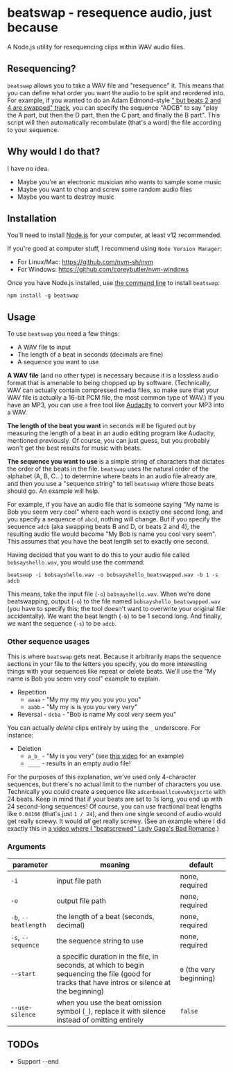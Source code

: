 # beatswap - resequence audio, just because

A Node.js utility for resequencing clips within WAV audio files.

## Resequencing?

`beatswap` allows you to take a WAV file and "resequence" it. This means that you can define what order you want the audio to be split and reordered into. For example, if you wanted to do an Adam Edmond-style ["<song> but beats 2 and 4 are swapped" track](https://www.youtube.com/watch?v=dSvvlu5zTDQ), you can specify the sequence "ADCB" to say "play the A part, but then the D part, then the C part, and finally the B part". This script will then automatically recombulate (that's a word) the file according to your sequence.

## Why would I do that?

I have no idea.

- Maybe you're an electronic musician who wants to sample some music
- Maybe you want to chop and screw some random audio files
- Maybe you want to destroy music

## Installation

You'll need to install [Node.js](https://nodejs.org/en/) for your computer, at least v12 recommended.

If you're good at computer stuff, I recommend using `Node Version Manager`:
- For Linux/Mac: https://github.com/nvm-sh/nvm
- For Windows: https://github.com/coreybutler/nvm-windows

Once you have Node.js installed, use [the command line](https://lifehacker.com/a-command-line-primer-for-beginners-5633909) to install `beatswap`:

`npm install -g beatswap`

## Usage

To use `beatswap` you need a few things:

- A WAV file to input
- The length of a beat in seconds (decimals are fine)
- A sequence you want to use

**A WAV file** (and no other type) is necessary because it is a lossless audio format that is amenable to being chopped up by software. (Technically, WAV can actually contain compressed media files, so make sure that your WAV file is actually a 16-bit PCM file, the most common type of WAV.) If you have an MP3, you can use a free tool like [Audacity](https://www.audacityteam.org/) to convert your MP3 into a WAV.

**The length of the beat you want** in seconds will be figured out by measuring the length of a beat in an audio editing program like Audacity, mentioned previously. Of course, you can just guess, but you probably won't get the best results for music with beats.

**The sequence you want to use** is a simple string of characters that dictates the order of the beats in the file. `beatswap` uses the natural order of the alphabet (A, B, C...) to determine where beats in an audio file already are, and then you use a "sequence string" to tell `beatswap` where those beats should go. An example will help.

For example, if you have an audio file that is someone saying "My name is Bob you seem very cool" where each word is exactly one second long, and you specify a sequence of `abcd`, nothing will change. But if you specify the sequence `adcb` (aka swapping beats B and D, or beats 2 and 4), the resulting audio file would become "My Bob is name you cool very seem". This assumes that you have the beat length set to exactly one second.

Having decided that you want to do this to your audio file called `bobsayshello.wav`, you would use the command:

```
beatswap -i bobsayshello.wav -o bobsayshello_beatswapped.wav -b 1 -s adcb
```

This means, take the input file (`-o`) `bobsayshello.wav`. When we're done beatswapping, output (`-o`) to the file named `bobsayshello_beatswapped.wav` (you have to specify this; the tool doesn't want to overwrite your original file accidentally). We want the beat length (`-b`) to be 1 second long. And finally, we want the sequence (`-s`) to be `adcb`.

### Other sequence usages

This is where `beatswap` gets neat. Because it arbitrarily maps the sequence sections in your file to the letters you specify, you do more interesting things with your sequences like repeat or delete beats. We'll use the "My name is Bob you seem very cool" example to explain.

- Repetition
    - `aaaa` - "My my my my you you you you"
    - `aabb` - "My my is is you you very very"
- Reversal - `dcba` - "Bob is name My cool very seem you"

You can actually _delete_ clips entirely by using the `_` underscore. For instance:

- Deletion
    - `a_b_` - "My is you very" (see [this video](https://www.youtube.com/watch?v=hhEBYGzADeU) for an example)
    - `____` - results in an empty audio file!

For the purposes of this explanation, we've used only 4-character sequences, but there's no actual limit to the number of characters you use. Technically you could create a sequence like `adcenbeaollcuevwbkjxcrte` with 24 beats. Keep in mind that if your beats are set to 1s long, you end up with 24 second-long sequences! Of course, you can use fractional beat lengths like `0.04166` (that's just `1 / 24`), and then one single second of audio would get really screwy. It would _all_ get really screwy. (See an example where I did exactly this in [a video where I "beatscrewed" Lady Gaga's Bad Romance](https://www.youtube.com/watch?v=HAXfEmgOvz4).)

### Arguments

parameter | meaning | default
----- | ----- | -----
`-i` | input file path | none, required
`-o` | output file path | none, required
`-b`, `--beatlength` | the length of a beat (seconds, decimal) | none, required
`-s`, `--sequence` | the sequence string to use | none, required
`--start` | a specific duration in the file, in seconds, at which to begin sequencing the file (good for tracks that have intros or silence at the beginning) | `0` (the very beginning)
`--use-silence` | when you use the beat omission symbol (`_`), replace it with silence instead of omitting entirely | `false`

## TODOs

- Support --end